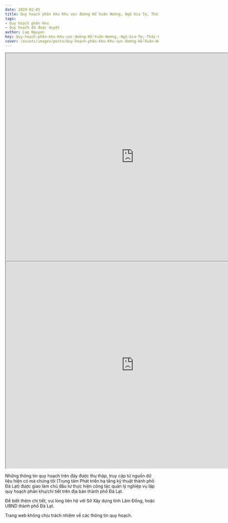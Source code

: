 ```yaml
---
date: 2020-02-05
title: Quy hoạch phân khu Khu vực đường Hồ Xuân Hương, Ngô Gia Tự, Thái Phiên, Phường 12
tags:
- Quy hoạch phân khu
- Quy hoạch đã được duyệt
author: Lap Nguyen
key: Quy-hoạch-phân-khu-Khu-vực-đường-Hồ-Xuân-Hương,-Ngô-Gia-Tự,-Thái-Phiên,-Phường-12
cover: /assets/images/posts/Quy-hoạch-phân-khu-Khu-vực-đường-Hồ-Xuân-Hương,-Ngô-Gia-Tự,-Thái-Phiên,-Phường-12.png
---
```


<iframe src="https://drive.google.com/file/d/1DxjUCyHK_noEtLShWx9sfQ2tElxUwxAw/preview" width="840" height="680"></iframe>
<iframe src="https://drive.google.com/file/d/1uGcrOqBNzjaewmleGEFILFWJ9qEOAfR9/preview" width="840" height="680"></iframe>

Những thông tin quy hoạch trên đây được thu thập, truy cập từ nguồn dữ liệu hiện có mà chúng tôi 
(Trung tâm Phát triển hạ tầng kỹ thuật thành phố Đà Lạt) được giao làm chủ đầu tư thực hiện công tác quản lý nghiệp vụ 
lập quy hoạch phân khu/chi tiết trên địa bàn thành phố Đà Lạt.

Để biết thêm chi tiết, vui lòng liên hệ với Sở Xây dựng tỉnh Lâm Đồng, hoặc UBND thành phố Đà Lạt.

Trang web không chịu trách nhiệm về các thông tin quy hoạch.
